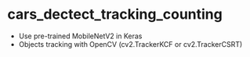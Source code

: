 # cars_dectect_tracking_counting

- Use pre-trained MobileNetV2 in Keras
- Objects tracking with OpenCV (cv2.TrackerKCF or cv2.TrackerCSRT)
